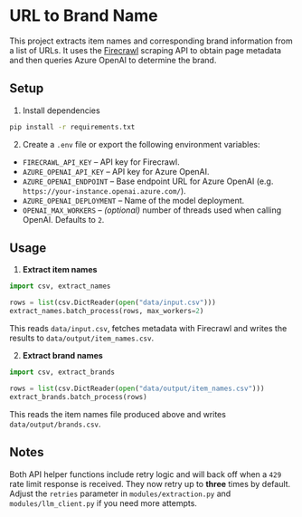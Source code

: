 # URL to Brand Name

This project extracts item names and corresponding brand information from a list of URLs.
It uses the [Firecrawl](https://firecrawl.dev/) scraping API to obtain page metadata and
then queries Azure OpenAI to determine the brand.

## Setup

1. Install dependencies

```bash
pip install -r requirements.txt
```

2. Create a `.env` file or export the following environment variables:

- `FIRECRAWL_API_KEY` – API key for Firecrawl.
- `AZURE_OPENAI_API_KEY` – API key for Azure OpenAI.
- `AZURE_OPENAI_ENDPOINT` – Base endpoint URL for Azure OpenAI (e.g. `https://your-instance.openai.azure.com/`).
- `AZURE_OPENAI_DEPLOYMENT` – Name of the model deployment.
- `OPENAI_MAX_WORKERS` – *(optional)* number of threads used when calling OpenAI. Defaults to `2`.

## Usage

1. **Extract item names**

```python
import csv, extract_names

rows = list(csv.DictReader(open("data/input.csv")))
extract_names.batch_process(rows, max_workers=2)
```

This reads `data/input.csv`, fetches metadata with Firecrawl and writes the results to `data/output/item_names.csv`.

2. **Extract brand names**

```python
import csv, extract_brands

rows = list(csv.DictReader(open("data/output/item_names.csv")))
extract_brands.batch_process(rows)
```

This reads the item names file produced above and writes `data/output/brands.csv`.

## Notes

Both API helper functions include retry logic and will back off when a `429` rate limit
response is received. They now retry up to **three** times by default. Adjust the
`retries` parameter in `modules/extraction.py` and `modules/llm_client.py` if you need
more attempts.
